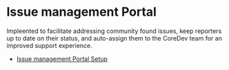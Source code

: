 # Issue management Portal

Impleented to facilitate addressing community found issues, keep reporters up to date on their status, and auto-assign them to the CoreDev team for an improved support experience.

* [Issue management Portal Setup](https://piedao.notion.site/Issue-management-Portal-dbb7c07af17d455d97c33680c7147d36)







